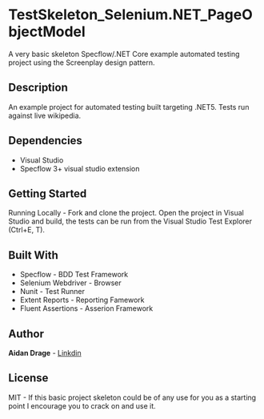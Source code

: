 # TestSkeleton_Selenium.NET_PageObjectModel

A very basic skeleton Specflow/.NET Core example automated testing project using the Screenplay design pattern.

## Description

An example project for automated testing built targeting .NET5. Tests run against live wikipedia.  

## Dependencies

* Visual Studio
* Specflow 3+ visual studio extension

## Getting Started

Running Locally - Fork and clone the project. Open the project in Visual Studio and build, the tests can be run from the 
Visual Studio Test Explorer (Ctrl+E, T).

## Built With

* Specflow - BDD Test Framework
* Selenium Webdriver - Browser 
* Nunit - Test Runner
* Extent Reports - Reporting Famework
* Fluent Assertions - Asserion Framework

## Author

**Aidan Drage** - [Linkdin](https://www.linkedin.com/in/aidan-drage-9b4444189/)

## License
MIT - If this basic project skeleton could be of any use for you as a starting point I encourage you to crack on and use it.